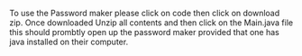 To use the Password maker please click on code then click on download zip. Once downloaded Unzip all contents and then click on the Main.java file this should prombtly open up the password maker provided that one has java installed on their computer.